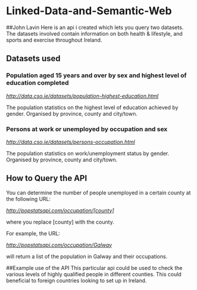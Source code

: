 # Linked-Data-and-Semantic-Web

##John Lavin
Here is an api i created which lets you query two datasets. The datasets involved contain information on both health & lifestyle, and sports and exercise throughout Ireland.

## Datasets used
### Population aged 15 years and over by sex and highest level of education completed
*http://data.cso.ie/datasets/population-highest-education.html*

The population statistics on the highest level of education achieved by gender.
Organised by province, county and city/town. 

### Persons at work or unemployed by occupation and sex
*http://data.cso.ie/datasets/persons-occupation.html*

The population statistics on work/unemployment status by gender.
Organised by province, county and city/town.

## How to Query the API
You can determine the number of people unemployed in a certain county at the following URL:

*http://popstatsapi.com/occupation/[county]*

where you replace [county] with the county.

For example, the URL:

*http://popstatsapi.com/occupation/Galway*

will return a list of the population in Galway and their occupations.

##Example use of the API
This particular api could be used to check the various levels of highly qualified people in different counties. This could beneficial to foreign countries looking to set up in Ireland.
